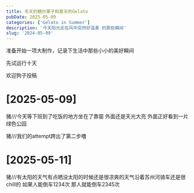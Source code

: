 ```yaml
---
title: 冬天的糖炒栗子和夏天的Gelato
pubDate: 2025-05-09
categories: ['Gelato in Summer']
description: '今天阳光走在风中突然好温柔 的那些瞬间'
slug: '2024-05-09'
---
```


准备开始一项大制作，记录下生活中那些小小的美好瞬间
  
先试运行十天
  
欢迎狗子投稿


# [2025-05-09] 

  猪///今天等下班到了吃饭的地方坐在了靠窗 外面还是天光大亮 外面正好看到一片绿色公园
  
  猪///我们的attempt跨出了第二步噜

# [2025-05-11]

猪///有太阳的天气有点晒没太阳的时候还是很凉爽的天气沿着苏州河骑车还是很chill的 如果人能倒车1234次 那人就能倒车2345次

